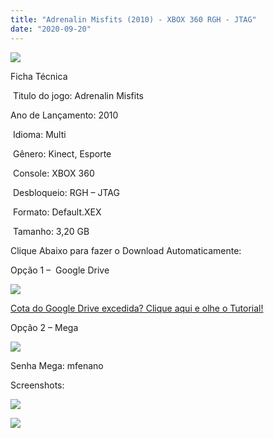 ```yaml
---
title: "Adrenalin Misfits (2010) - XBOX 360 RGH - JTAG"
date: "2020-09-20"
---
```


[![](https://1.bp.blogspot.com/-LVqXXJjQbRQ/X2bFvRsAyWI/AAAAAAAAPX8/JNjZJH0mljYH7hHYxLnGt2V3oc3Da-LpwCLcBGAsYHQ/s320/Screenshot_1.png)](https://1.bp.blogspot.com/-LVqXXJjQbRQ/X2bFvRsAyWI/AAAAAAAAPX8/JNjZJH0mljYH7hHYxLnGt2V3oc3Da-LpwCLcBGAsYHQ/s349/Screenshot_1.png)

Ficha Técnica

 Titulo do jogo: Adrenalin Misfits

Ano de Lançamento: 2010

 Idioma: Multi

 Gênero: Kinect, Esporte

 Console: XBOX 360

 Desbloqueio: RGH – JTAG

 Formato: Default.XEX

 Tamanho: 3,20 GB

Clique Abaixo para fazer o Download Automaticamente:

Opção 1 –  Google Drive

[![](https://1.bp.blogspot.com/-4SUqXRoRWc0/XtsW72LDzrI/AAAAAAAAKHM/qo1oDro7CI03qjIvaVCl6yKZ3v_F_JvBwCK4BGAsYHg/APRENDA-Recupdsdasdasdaerado.png)](https://zee.gl/o8xjN)

[Cota do Google Drive excedida? Clique aqui e olhe o Tutorial!](https://ultragames-torrents.blogspot.com/2020/06/burlar-cota-do-google-drive.html) 

Opção 2 – Mega

[![](https://1.bp.blogspot.com/-fysMBE_30yA/XtsW8rOzeTI/AAAAAAAAKHQ/yEg2otqCtcAfsWIP0xI63y3c0eWdDVksQCK4BGAsYHg/MEGA.png)](https://zee.gl/Z7Zr3)

Senha Mega: mfenano

Screenshots:

[![](https://1.bp.blogspot.com/-fl3UdadvwiQ/X2bFuvjthGI/AAAAAAAAPX4/RWoLWKpRAREd2EIJq8LjghNr0rXcrAxzACLcBGAsYHQ/w462-h260/maxresdefault.jpg)](https://1.bp.blogspot.com/-fl3UdadvwiQ/X2bFuvjthGI/AAAAAAAAPX4/RWoLWKpRAREd2EIJq8LjghNr0rXcrAxzACLcBGAsYHQ/s1280/maxresdefault.jpg)

[![](https://1.bp.blogspot.com/-R7wMcAB316c/X2bFusXnGDI/AAAAAAAAPX0/13eRSOUwSzoMdMik4W1rXbNt49f9DphSACLcBGAsYHQ/w462-h260/maxresdefault{40dcdfd0a3f176073d713beaee4fcd56db243ec708877a2e730ba987ecd6f1ab}2B{40dcdfd0a3f176073d713beaee4fcd56db243ec708877a2e730ba987ecd6f1ab}25281{40dcdfd0a3f176073d713beaee4fcd56db243ec708877a2e730ba987ecd6f1ab}2529.jpg)](https://1.bp.blogspot.com/-R7wMcAB316c/X2bFusXnGDI/AAAAAAAAPX0/13eRSOUwSzoMdMik4W1rXbNt49f9DphSACLcBGAsYHQ/s1280/maxresdefault{40dcdfd0a3f176073d713beaee4fcd56db243ec708877a2e730ba987ecd6f1ab}2B{40dcdfd0a3f176073d713beaee4fcd56db243ec708877a2e730ba987ecd6f1ab}25281{40dcdfd0a3f176073d713beaee4fcd56db243ec708877a2e730ba987ecd6f1ab}2529.jpg)
